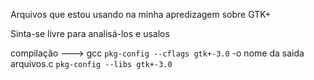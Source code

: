 
Arquivos que estou usando na minha apredizagem sobre GTK+

Sinta-se livre para analisá-los e usalos

compilação ---> gcc `pkg-config --cflags gtk+-3.0` -o nome da saida  arquivos.c `pkg-config --libs gtk+-3.0`


